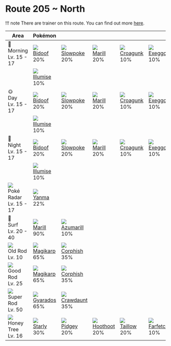 # Route 205 ~ North

!!! note
    There are trainer on this route. You can find out more [here](../../trainer_changes/route_205__north/).

Area                                         | Pokémon                       | &nbsp;                         | &nbsp;                        | &nbsp;                        | &nbsp;                          | &nbsp;
---                                          | ---                           | ---                            | ---                           | ---                           | ---                             | ---
🌅<br>Morning<br>Lv. 15 - 17                  | ![][399]<br>[Bidoof]<br>20%   | ![][079]<br>[Slowpoke]<br>20%  | ![][183]<br>[Marill]<br>20%   | ![][453]<br>[Croagunk]<br>10% | ![][102]<br>[Exeggcute]<br>10%  | ![][313]<br>[Volbeat]<br>10%
&nbsp;                                       | ![][314]<br>[Illumise]<br>10% | &nbsp;                         | &nbsp;                        | &nbsp;                        | &nbsp;                          | &nbsp;
🌞<br>Day<br>Lv. 15 - 17                      | ![][399]<br>[Bidoof]<br>20%   | ![][079]<br>[Slowpoke]<br>20%  | ![][183]<br>[Marill]<br>20%   | ![][453]<br>[Croagunk]<br>10% | ![][102]<br>[Exeggcute]<br>10%  | ![][313]<br>[Volbeat]<br>10%
&nbsp;                                       | ![][314]<br>[Illumise]<br>10% | &nbsp;                         | &nbsp;                        | &nbsp;                        | &nbsp;                          | &nbsp;
🌙<br>Night<br>Lv. 15 - 17                    | ![][399]<br>[Bidoof]<br>20%   | ![][079]<br>[Slowpoke]<br>20%  | ![][183]<br>[Marill]<br>20%   | ![][453]<br>[Croagunk]<br>10% | ![][102]<br>[Exeggcute]<br>10%  | ![][313]<br>[Volbeat]<br>10%
&nbsp;                                       | ![][314]<br>[Illumise]<br>10% | &nbsp;                         | &nbsp;                        | &nbsp;                        | &nbsp;                          | &nbsp;
![][poke-radar]<br>Poké Radar<br>Lv. 15 - 17 | ![][193]<br>[Yanma]<br>22%    | &nbsp;                         | &nbsp;                        | &nbsp;                        | &nbsp;                          | &nbsp;
🌊<br>Surf<br>Lv. 20 - 40                     | ![][183]<br>[Marill]<br>90%   | ![][184]<br>[Azumarill]<br>10% | &nbsp;                        | &nbsp;                        | &nbsp;                          | &nbsp;
![][old-rod]<br>Old Rod<br>Lv. 10            | ![][129]<br>[Magikarp]<br>65% | ![][341]<br>[Corphish]<br>35%  | &nbsp;                        | &nbsp;                        | &nbsp;                          | &nbsp;
![][good-rod]<br>Good Rod<br>Lv. 25          | ![][129]<br>[Magikarp]<br>65% | ![][341]<br>[Corphish]<br>35%  | &nbsp;                        | &nbsp;                        | &nbsp;                          | &nbsp;
![][super-rod]<br>Super Rod<br>Lv. 50        | ![][130]<br>[Gyarados]<br>65% | ![][342]<br>[Crawdaunt]<br>35% | &nbsp;                        | &nbsp;                        | &nbsp;                          | &nbsp;
![][honey]<br>Honey Tree<br>Lv. 16           | ![][396]<br>[Starly]<br>30%   | ![][016]<br>[Pidgey]<br>20%    | ![][163]<br>[Hoothoot]<br>20% | ![][276]<br>[Taillow]<br>20%  | ![][083]<br>[Farfetch'd]<br>10% | &nbsp;

[Pidgey]: ../../pokemons/016/
[Slowpoke]: ../../pokemons/079/
[Farfetch'd]: ../../pokemons/083/
[Exeggcute]: ../../pokemons/102/
[Magikarp]: ../../pokemons/129/
[Gyarados]: ../../pokemons/130/
[Hoothoot]: ../../pokemons/163/
[Marill]: ../../pokemons/183/
[Azumarill]: ../../pokemons/184/
[Yanma]: ../../pokemons/193/
[Taillow]: ../../pokemons/276/
[Volbeat]: ../../pokemons/313/
[Illumise]: ../../pokemons/314/
[Corphish]: ../../pokemons/341/
[Crawdaunt]: ../../pokemons/342/
[Starly]: ../../pokemons/396/
[Bidoof]: ../../pokemons/399/
[Croagunk]: ../../pokemons/453/
[good-rod]: ../img/items/good-rod.png
[honey]: ../img/items/honey.png
[old-rod]: ../img/items/old-rod.png
[poke-radar]: ../img/items/poke-radar.png
[super-rod]: ../img/items/super-rod.png
[016]: ../img/pokemon/016.png
[079]: ../img/pokemon/079.png
[083]: ../img/pokemon/083.png
[102]: ../img/pokemon/102.png
[129]: ../img/pokemon/129.png
[130]: ../img/pokemon/130.png
[163]: ../img/pokemon/163.png
[183]: ../img/pokemon/183.png
[184]: ../img/pokemon/184.png
[193]: ../img/pokemon/193.png
[276]: ../img/pokemon/276.png
[313]: ../img/pokemon/313.png
[314]: ../img/pokemon/314.png
[341]: ../img/pokemon/341.png
[342]: ../img/pokemon/342.png
[396]: ../img/pokemon/396.png
[399]: ../img/pokemon/399.png
[453]: ../img/pokemon/453.png

